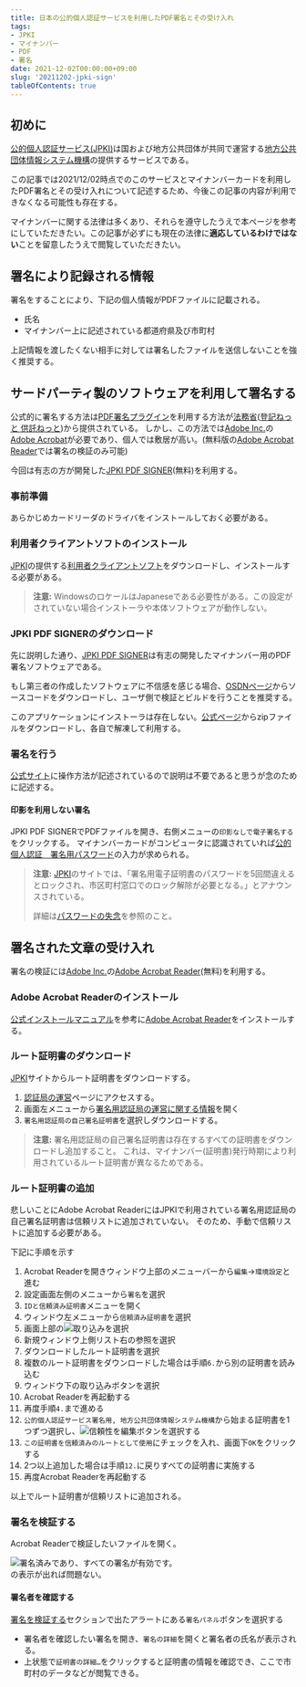 ```yaml
---
title: 日本の公的個人認証サービスを利用したPDF署名とその受け入れ
tags: 
- JPKI
- マイナンバー
- PDF
- 署名
date: 2021-12-02T00:00:00+09:00
slug: '20211202-jpki-sign'
tableOfContents: true
---
```


[JPKI]: https://www.jpki.go.jp
[Adobe Acrobat Reader]: https://www.adobe.com/acrobat/pdf-reader.html
[Adobe Inc.]: https://www.adobe.com/
[JPKI PDF SIGNER]: https://jpki.osdn.jp/

## 初めに
[公的個人認証サービス(JPKI)][JPKI]は国および地方公共団体が共同で運営する[地方公共団体情報システム機構](https://www.j-lis.go.jp/)の提供するサービスである。

この記事では2021/12/02時点でのこのサービスとマイナンバーカードを利用したPDF署名とその受け入れについて記述するため、今後この記事の内容が利用できなくなる可能性も存在する。

マイナンバーに関する法律は多くあり、それらを遵守したうえで本ページを参考にしていただきたい。この記事が必ずにも現在の法律に**適応しているわけではない**ことを留意したうえで閲覧していただきたい。

## 署名により記録される情報
署名をすることにより、下記の個人情報がPDFファイルに記載される。
- 氏名
- マイナンバー上に記述されている都道府県及び市町村

上記情報を渡したくない相手に対しては署名したファイルを送信しないことを強く推奨する。

## サードパーティ製のソフトウェアを利用して署名する
公式的に署名する方法は[PDF署名プラグイン](https://www.touki-kyoutaku-online.moj.go.jp/cautions/security/pdf_sign_inst.html)を利用する方法が[法務省](https://www.moj.go.jp/)([登記ねっと 供託ねっと](https://www.touki-kyoutaku-online.moj.go.jp/))から提供されている。
しかし、この方法では[Adobe Inc.]の[Adobe Acrobat](https://www.adobe.com/acrobat.html)が必要であり、個人では敷居が高い。(無料版の[Adobe Acrobat Reader]では署名の検証のみ可能)

今回は有志の方が開発した[JPKI PDF SIGNER]\(無料)を利用する。

### 事前準備
あらかじめカードリーダのドライバをインストールしておく必要がある。

### 利用者クライアントソフトのインストール
[JPKI][JPKI]の提供する[利用者クライアントソフト](https://www.jpki.go.jp/download/index.html)をダウンロードし、インストールする必要がある。

> **注意:**
> WindowsのロケールはJapaneseである必要性がある。この設定がされていない場合インストーラや本体ソフトウェアが動作しない。

### JPKI PDF SIGNERのダウンロード
先に説明した通り、[JPKI PDF SIGNER]は有志の開発したマイナンバー用のPDF署名ソフトウェアである。

もし第三者の作成したソフトウェアに不信感を感じる場合、[OSDNページ](https://ja.osdn.net/projects/jpki/)からソースコードをダウンロードし、ユーザ側で検証とビルドを行うことを推奨する。

このアプリケーションにインストーラは存在しない。[公式ページ][JPKI PDF SIGNER]からzipファイルをダウンロードし、各自で解凍して利用する。

### 署名を行う
[公式サイト][JPKI PDF SIGNER]に操作方法が記述されているので説明は不要であると思うが念のために記述する。

#### 印影を利用しない署名
JPKI PDF SIGNERでPDFファイルを開き、右側メニューの`印影なしで電子署名する`をクリックする。
マイナンバーカードがコンピュータに認識されていれば[公的個人認証　署名用パスワード](https://www.e-tax.nta.go.jp/toiawase/qa/kanbenka/27.htm)の入力が求められる。

> **注意:**
> [JPKI]のサイトでは、「署名用電子証明書のパスワードを5回間違えるとロックされ、市区町村窓口でのロック解除が必要となる。」とアナウンスされている。
>
> 詳細は[パスワードの失念](https://www.jpki.go.jp/procedure/password.html)を参照のこと。

## 署名された文章の受け入れ
署名の検証には[Adobe Inc.]の[Adobe Acrobat Reader]\(無料)を利用する。

### Adobe Acrobat Readerのインストール
[公式インストールマニュアル](https://helpx.adobe.com/jp/acrobat/kb/cq101423182.html)を参考に[Adobe Acrobat Reader]をインストールする。

### ルート証明書のダウンロード
[JPKI]サイトからルート証明書をダウンロードする。

1. [認証局の運営](https://www.jpki.go.jp/ca/index.html)ページにアクセスする。
2. 画面左メニューから[署名用認証局の運営に関する情報](https://www.jpki.go.jp/ca/ca_rules3.html)を開く
3. `署名用認証局の自己署名証明書`を選択しダウンロードする。

> **注意:**
> 署名用認証局の自己署名証明書は存在するすべての証明書をダウンロードし追加すること。
> これは、マイナンバー(証明書)発行時期により利用されているルート証明書が異なるためである。

### ルート証明書の追加
悲しいことにAdobe Acrobat ReaderにはJPKIで利用されている署名用認証局の自己署名証明書は信頼リストに追加されていない。
そのため、手動で信頼リストに追加する必要がある。

下記に手順を示す
1. Acrobat Readerを開きウィンドウ上部のメニューバーから`編集`->`環境設定`と進む
2. 設定画面左側のメニューから`署名`を選択
3. `IDと信頼済み証明書`メニューを開く
4. ウィンドウ左メニューから`信頼済み証明書`を選択
5. 画面上部の![取り込み](https://user-images.githubusercontent.com/26180919/144451492-feb927af-564f-4a08-a84c-84f49b491647.png)を選択
6. 新規ウィンドウ上側リスト右の参照を選択
7. ダウンロードしたルート証明書を選択
8. 複数のルート証明書をダウンロードした場合は手順`6.`から別の証明書を読み込む
9. ウィンドウ下の取り込みボタンを選択
10. Acrobat Readerを再起動する
11. 再度手順`4.`まで進める
12. `公的個人認証サービス署名用, 地方公共団体情報システム機構`から始まる証明書を1つずつ選択し、![信頼性を編集](https://user-images.githubusercontent.com/26180919/144453978-7a28b974-b635-4af8-9c6d-ed52da298023.png)ボタンを選択する
13. `この証明書を信頼済みのルートとして使用`にチェックを入れ、画面下`OK`をクリックする
14. 2つ以上追加した場合は手順`12.`に戻りすべての証明書に実施する
15. 再度Acrobat Readerを再起動する


以上でルート証明書が信頼リストに追加される。

### 署名を検証する
Acrobat Readerで検証したいファイルを開く。

![署名済みであり、すべての署名が有効です。](https://user-images.githubusercontent.com/26180919/144454484-dcf3f6dc-fcef-4c5a-8265-ad1bb7e49c04.png)  
の表示が出れば問題ない。

#### 署名者を確認する
[署名を検証する](#署名を検証する)セクションで出たアラートにある`署名パネル`ボタンを選択する

- 署名者を確認したい署名を開き、`署名の詳細`を開くと署名者の氏名が表示される。
- 上状態で`証明書の詳細…`をクリックすると証明書の情報を確認でき、ここで市町村のデータなどが閲覧できる。
